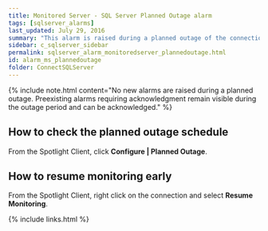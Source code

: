 ```yaml
---
title: ﻿Monitored Server - SQL Server Planned Outage alarm
tags: [sqlserver_alarms]
last_updated: July 29, 2016
summary: "This alarm is raised during a planned outage of the connection. Spotlight will resume monitoring the service at the end of the planned outage period."
sidebar: c_sqlserver_sidebar
permalink: sqlserver_alarm_monitoredserver_plannedoutage.html
id: alarm_ms_plannedoutage
folder: ConnectSQLServer
---
```



{% include note.html content="No new alarms are raised during a planned outage. Preexisting alarms requiring acknowledgment remain visible during the outage period and can be acknowledged." %}


## How to check the planned outage schedule

From the Spotlight Client, click **Configure \| Planned Outage**.

## How to resume monitoring early

From the Spotlight Client, right click on the connection and select **Resume Monitoring**.


{% include links.html %}
